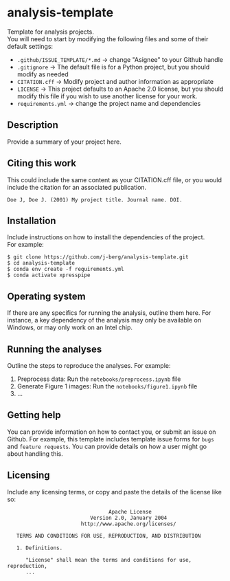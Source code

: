 # analysis-template
Template for analysis projects.    
You will need to start by modifying the following files and some of their default settings:
- `.github/ISSUE_TEMPLATE/*.md` -> change "Asignee" to your Github handle
- `.gitignore` -> The default file is for a Python project, but you should modify as needed
- `CITATION.cff` -> Modify project and author information as appropriate
- `LICENSE` -> This project defaults to an Apache 2.0 license, but you should modify this file if you wish to use another license for your work.
- `requirements.yml` -> change the project name and dependencies

## Description
Provide a summary of your project here.

## Citing this work
This could include the same content as your CITATION.cff file, or you would include the citation for an associated publication.
```
Doe J, Doe J. (2001) My project title. Journal name. DOI.
```

## Installation
Include instructions on how to install the dependencies of the project.    
For example:
```
$ git clone https://github.com/j-berg/analysis-template.git
$ cd analysis-template
$ conda env create -f requirements.yml
$ conda activate xpresspipe
```

## Operating system
If there are any specifics for running the analysis, outline them here. For instance, a key dependency of the analysis may only be available on Windows, or may only work on an Intel chip.

## Running the analyses
Outline the steps to reproduce the analyses. For example:
1. Preprocess data: Run the `notebooks/preprocess.ipynb` file
2. Generate Figure 1 images: Run the `notebooks/figure1.ipynb` file
3. ...

## Getting help
You can provide information on how to contact you, or submit an issue on Github. For example, this template includes template issue forms for `bugs` and `feature requests`. You can provide details on how a user might go about handling this.

## Licensing
Include any licensing terms, or copy and paste the details of the license like so:
```
                                 Apache License
                           Version 2.0, January 2004
                        http://www.apache.org/licenses/

   TERMS AND CONDITIONS FOR USE, REPRODUCTION, AND DISTRIBUTION

   1. Definitions.

      "License" shall mean the terms and conditions for use, reproduction,
      ...
```
